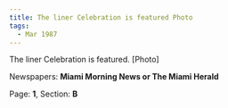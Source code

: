 ```yaml
---  
title: The liner Celebration is featured Photo  
tags:  
  - Mar 1987  
---  
```

  
The liner Celebration is featured. [Photo]  
  
Newspapers: **Miami Morning News or The Miami Herald**  
  
Page: **1**, Section: **B** 
